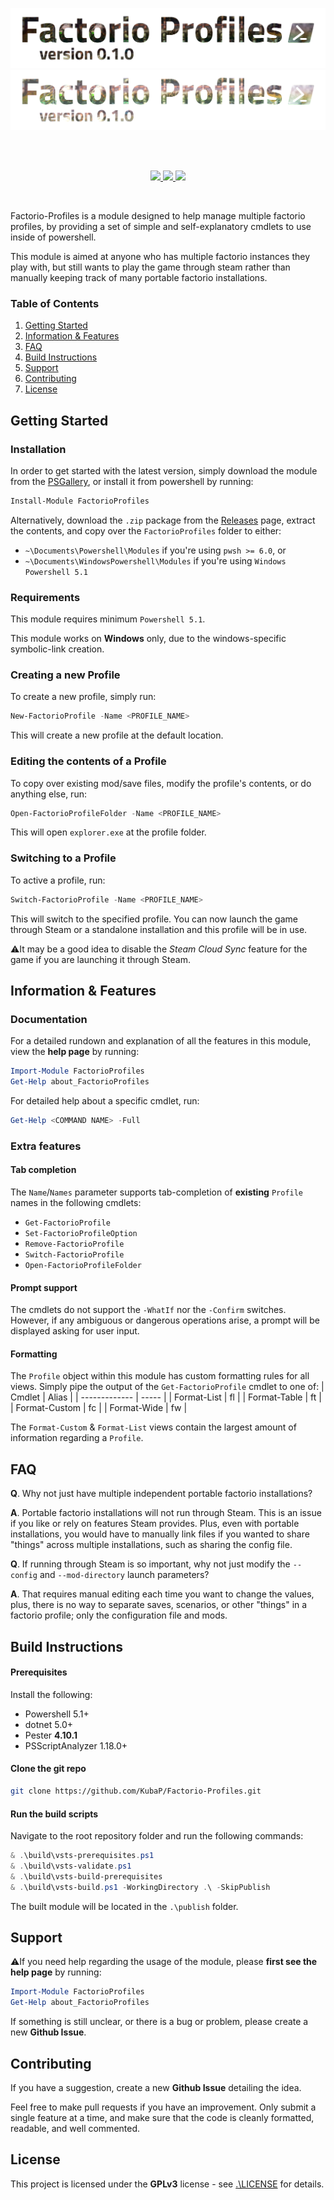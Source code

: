 ![Banner](./img/logo.png#gh-light-mode-only)
![Banner](./img/logo_dark.png#gh-dark-mode-only)

<br>
<br>

<p align="center">
<a href="https://www.powershellgallery.com/packages/FactorioProfiles">
    <img src="https://img.shields.io/powershellgallery/v/FactorioProfiles?logo=powershell&logoColor=white">
</a>
<a href="">
    <img src="https://img.shields.io/powershellgallery/p/FactorioProfiles">
</a>
<a href="./LICENSE">
    <img src="https://img.shields.io/badge/license-GPLv3-blue">
</a>
</p>

<br>

Factorio-Profiles is a module designed to help manage multiple factorio profiles, by providing a set of simple and self-explanatory cmdlets to use inside of powershell.

This module is aimed at anyone who has multiple factorio instances they play with, but still wants to play the game through steam rather than manually keeping track of many portable factorio installations.

### Table of Contents
1. [Getting Started](#getting-started)
2. [Information & Features](#information--features)
3. [FAQ](#faq)
4. [Build Instructions](#build-instructions)
5. [Support](#support)
6. [Contributing](#contributing)
7. [License](#license)

## Getting Started
### Installation
In order to get started with the latest version, simply download the module from the [PSGallery](https://www.powershellgallery.com/packages/FactorioProfiles), or install it from powershell by running:
```powershell
Install-Module FactorioProfiles
```
Alternatively, download the `.zip` package from the [Releases](https://github.com/KubaP/Factorio-Profiles/releases) page, extract the contents, and copy over the `FactorioProfiles` folder to either:
- `~\Documents\Powershell\Modules` if you're using `pwsh >= 6.0`, or
- `~\Documents\WindowsPowershell\Modules` if you're using `Windows Powershell 5.1`

### Requirements
This module requires minimum `Powershell 5.1`.

This module works on **Windows** only, due to the windows-specific symbolic-link creation.

### Creating a new Profile
To create a new profile, simply run:
```powershell
New-FactorioProfile -Name <PROFILE_NAME>
```
This will create a new profile at the default location.

### Editing the contents of a Profile
To copy over existing mod/save files, modify the profile's contents, or do anything else, run:
```powershell
Open-FactorioProfileFolder -Name <PROFILE_NAME>
```
This will open `explorer.exe` at the profile folder.

### Switching to a Profile
To active a profile, run:
```powershell
Switch-FactorioProfile -Name <PROFILE_NAME>
```
This will switch to the specified profile. You can now launch the game through Steam or a standalone installation and this profile will be in use.

⚠It may be a good idea to disable the *Steam Cloud Sync* feature for the game if you are launching it through Steam.


## Information & Features
### Documentation
For a detailed rundown and explanation of all the features in this module, view the **help page** by running:
```powershell
Import-Module FactorioProfiles
Get-Help about_FactorioProfiles
```
For detailed help about a specific cmdlet, run:
```powershell
Get-Help <COMMAND NAME> -Full
```

### Extra features

#### Tab completion
The `Name`/`Names` parameter supports tab-completion of **existing** `Profile` names in the following cmdlets:
- `Get-FactorioProfile`
- `Set-FactorioProfileOption`
- `Remove-FactorioProfile`
- `Switch-FactorioProfile`
- `Open-FactorioProfileFolder`

#### Prompt support
The cmdlets do not support the `-WhatIf` nor the `-Confirm` switches. However, if any ambiguous or dangerous operations arise, a prompt will be displayed asking for user input.

#### Formatting
The `Profile` object within this module has custom formatting rules for all views. Simply pipe the output of the `Get-FactorioProfile` cmdlet to one of:
| Cmdlet        | Alias |
| ------------- | ----- |
| Format-List   | fl    |
| Format-Table  | ft    |
| Format-Custom | fc    |
| Format-Wide   | fw    |

The `Format-Custom` & `Format-List` views contain the largest amount of information regarding a `Profile`.

## FAQ
**Q**. Why not just have multiple independent portable factorio installations?

**A**. Portable factorio installations will not run through Steam. This is an issue if you like or rely on features Steam provides. Plus, even with portable installations, you would have to manually link files if you wanted to share "things" across multiple installations, such as sharing the config file.

**Q**. If running through Steam is so important, why not just modify the `--config` and `--mod-directory` launch parameters?

**A**. That requires manual editing each time you want to change the values, plus, there is no way to separate saves, scenarios, or other "things" in a factorio profile; only the configuration file and mods.

## Build Instructions
#### Prerequisites
Install the following:
- Powershell 5.1+
- dotnet 5.0+
- Pester **4.10.1**
- PSScriptAnalyzer 1.18.0+

#### Clone the git repo
```bash
git clone https://github.com/KubaP/Factorio-Profiles.git
```

#### Run the build scripts
Navigate to the root repository folder and run the following commands:
```powershell
& .\build\vsts-prerequisites.ps1
& .\build\vsts-validate.ps1
& .\build\vsts-build-prerequisites
& .\build\vsts-build.ps1 -WorkingDirectory .\ -SkipPublish
```
The built module will be located in the `.\publish` folder.

## Support
⚠If you need help regarding the usage of the module, please **first see the help page** by running:
```powershell
Import-Module FactorioProfiles
Get-Help about_FactorioProfiles
```

If something is still unclear, or there is a bug or problem, please create a new **Github Issue**.

## Contributing
If you have a suggestion, create a new **Github Issue** detailing the idea.

Feel free to make pull requests if you have an improvement. Only submit a single feature at a time, and make sure that the code is cleanly formatted, readable, and well commented.

## License 
This project is licensed under the **GPLv3** license - see [.\LICENSE](./LICENSE) for details.
